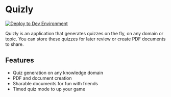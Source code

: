 # Quizly

[![Deploy to Dev Environment](https://github.com/walimorris/Quizly/actions/workflows/deploy.yml/badge.svg)](https://github.com/walimorris/Quizly/actions/workflows/deploy.yml)

Quizly is an application that generates quizzes on the fly, on any domain or topic. You can store these quizzes for later review or create PDF documents to share. 

## Features

- Quiz generation on any knowledge domain
- PDF and document creation
- Sharable documents for fun with friends
- Timed quiz mode to up your game